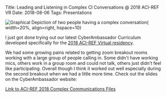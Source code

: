 Title: Leading and Listening in Complex CI Conversations @ 2018 ACI-REF VR
Date: 2018-08-06
Tags: Presentations

![Graphical Depiction of two people having a complex conversation](//www.leamcleod.com/wp-content/uploads/2014/06/Communication-challenge.jpg){ width=20%, align=right, hspace=10}

I just got done trying out our latest CyberAmbassador Curriculum developed specifically for the  [2018 ACI-REF Virtual residency](http://www.oscer.ou.edu/acirefvirtres2018.php).

We had some growing pains related to getting zoom breakout rooms working with a large group of people calling in.  Some didn't have working mics, others work in a group room and could not talk, others just didn't feel like participating.  Overall though I think it worked out well especially during the second breakout when we had a little more time.  Check out the slides on the CyberAmbassador website:

[Link to ACI-REF 2018 Complex Communications Files](//colbrydi.github.io/cyberambassadors/practice-examples-for-complex-communication.html)
